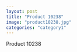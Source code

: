 ```yaml
---
layout: post
title: "Product 10238"
image: "product10238.jpg"
categories: "category1"
---
```

Product 10238

